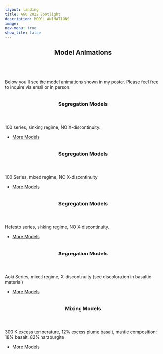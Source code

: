 ```yaml
---
layout: landing
title: AGU 2022 Spotlight
description: MODEL ANIMATIONS
image:
nav-menu: true
show_tile: false
---
```

<!-- Main -->
<div id="main">

<!-- One -->
<section id="one">
	<div class="inner">
		<header class="major">
			<h2>Model Animations</h2>
		</header>
		<p><br>Below you'll see the model animations shown in my poster. Please feel free to inquire via email or in person.</p>
	</div>
</section>
	
<!-- Two -->
<section id="two" class="spotlights">
	<section>
		<a href="" class="image">
			<img src="{% link assets/images/m1_gif.gif %}" alt="" data-position="top center" />
		</a>
		<div class="content">
			<div class="inner">
				<header class="major">
					<h3>Segregation Models</h3>
				</header>
	<p>100 series, sinking regime, NO X-discontinuity.</p>
				<ul class="actions">
					<li><a href="https://drive.google.com/drive/folders/1CEBt91yzuoUZN8TR5NqrnqNlgX6YftWV?usp=sharing" class="button">More Models</a></li>
				</ul>
			</div>
		</div>
	</section>
	<section>
		<a href="https://www.agu.org/Fall-Meeting" class="image">
			<img src="{% link assets/images/m2_gif.gif %}" alt="" data-position="top center" />
		</a>
		<div class="content">
			<div class="inner">
				<header class="major">
					<h3>Segregation Models</h3>
				</header>
        <p>100 Series, mixed regime, NO X-discontinuity</p>
				<ul class="actions">
					<li><a href="https://drive.google.com/drive/folders/1CEBt91yzuoUZN8TR5NqrnqNlgX6YftWV?usp=sharing" class="button">More Models</a></li>
				</ul>
			</div>
		</div>
	</section>
	<section>
		<a href="" class="image">
			<img src="{% link assets/images/ms7_gif.gif %}" alt="" data-position="top center" />
		</a>
		<div class="content">
			<div class="inner">
				<header class="major">
					<h3>Segregation Models</h3>
				</header>
	<p>Hefesto series, sinking regime, NO X-discontinuity.</p>
				<ul class="actions">
					<li><a href="https://drive.google.com/drive/folders/1CEBt91yzuoUZN8TR5NqrnqNlgX6YftWV?usp=sharing" class="button">More Models</a></li>
				</ul>
			</div>
		</div>
	</section>
  	<section>
		<a href="" class="image">
			<img src="{% link assets/images/m5_gif.gif %}" alt="" data-position="top center" />
		</a>
		<div class="content">
			<div class="inner">
				<header class="major">
					<h3>Segregation Models</h3>
				</header>
				<p>Aoki Series, mixed regime, X-discontinuity (see discoloration in basaltic material)</p>
				<ul class="actions">
					<li><a href="https://drive.google.com/drive/folders/1CEBt91yzuoUZN8TR5NqrnqNlgX6YftWV?usp=sharing" class="button">More Models</a></li>
				</ul>
			</div>
		</div>
	</section>
	<section>
		<a href="" class="image">
			<img src="{% link assets/images/animation_ALW.gif %}" alt="" data-position="center center" />
		</a>
		<div class="content">
			<div class="inner">
				<header class="major">
					<h3>Mixing Models</h3>
				</header>
				<p>300 K excess temperature, 12% excess plume basalt, mantle composition: 18% basalt, 82% harzburgite</p>
				<ul class="actions">
					<li><a href="https://drive.google.com/drive/folders/1CEBt91yzuoUZN8TR5NqrnqNlgX6YftWV?usp=sharing" class="button">More Models</a></li>
				</ul>
			<!-- </div>
		</div>
	</section> -->
